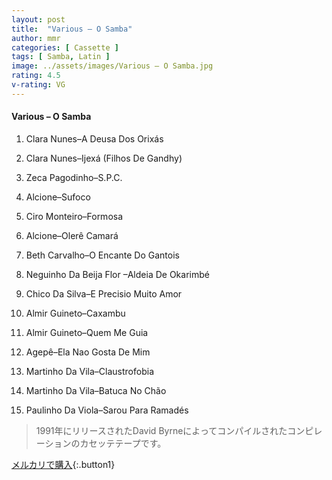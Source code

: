 ```yaml
---
layout: post
title:  "Various – O Samba"
author: mmr
categories: [ Cassette ]
tags: [ Samba, Latin ]
image: ../assets/images/Various – O Samba.jpg
rating: 4.5
v-rating: VG
---
```


#### Various – O Samba

1. Clara Nunes–A Deusa Dos Orixás

2. Clara Nunes–Ijexá (Filhos De Gandhy)

3. Zeca Pagodinho–S.P.C.

4. Alcione–Sufoco

5. Ciro Monteiro–Formosa

6. Alcione–Olerê Camará

7. Beth Carvalho–O Encante Do Gantois

8. Neguinho Da Beija Flor –Aldeia De Okarimbé

9. Chico Da Silva–E Precisio Muito Amor

10. Almir Guineto–Caxambu

11. Almir Guineto–Quem Me Guia

12. Agepê–Ela Nao Gosta De Mim

13. Martinho Da Vila–Claustrofobia

14. Martinho Da Vila–Batuca No Chão

15. Paulinho Da Viola–Sarou Para Ramadés

> 1991年にリリースされたDavid Byrneによってコンパイルされたコンピレーションのカセッテテープです。



[メルカリで購入](https://jp.mercari.com/item/m33683727041){:.button1}

